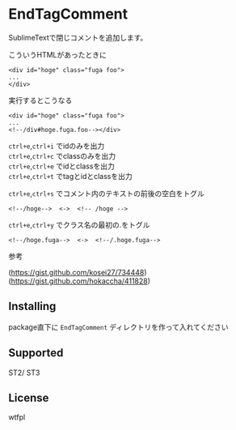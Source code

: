 EndTagComment
=============

SublimeTextで閉じコメントを追加します。

こういうHTMLがあったときに

```
<div id="hoge" class="fuga foo">
...
</div>
```

実行するとこうなる

```
<div id="hoge" class="fuga foo">
...
<!--/div#hoge.fuga.foo--></div>
```

`ctrl+e`,`ctrl+i` でidのみを出力  
`ctrl+e`,`ctrl+c` でclassのみを出力  
`ctrl+e`,`ctrl+e` でidとclassを出力  
`ctrl+e`,`ctrl+t` でtagとidとclassを出力  

`ctrl+e`,`ctrl+s` でコメント内のテキストの前後の空白をトグル

```
<!--/hoge-->  <->  <!-- /hoge -->
```

`ctrl+e`,`ctrl+y` でクラス名の最初の.をトグル

```
<!--/hoge.fuga-->  <->  <!--/.hoge.fuga-->
```

参考  

(https://gist.github.com/kosei27/734448)  
(https://gist.github.com/hokaccha/411828)  


Installing
------

package直下に `EndTagComment` ディレクトリを作って入れてください


Supported
----------------

ST2/ ST3


License
----------

wtfpl
